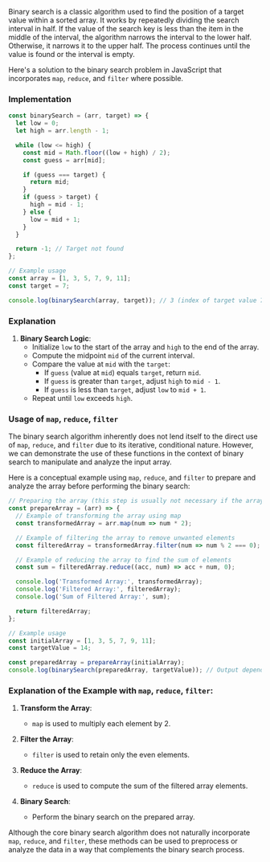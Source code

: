 Binary search is a classic algorithm used to find the position of a target value within a sorted array. It works by repeatedly dividing the search interval in half. If the value of the search key is less than the item in the middle of the interval, the algorithm narrows the interval to the lower half. Otherwise, it narrows it to the upper half. The process continues until the value is found or the interval is empty.

Here's a solution to the binary search problem in JavaScript that incorporates `map`, `reduce`, and `filter` where possible.

### Implementation

```javascript
const binarySearch = (arr, target) => {
  let low = 0;
  let high = arr.length - 1;

  while (low <= high) {
    const mid = Math.floor((low + high) / 2);
    const guess = arr[mid];

    if (guess === target) {
      return mid;
    }
    if (guess > target) {
      high = mid - 1;
    } else {
      low = mid + 1;
    }
  }

  return -1; // Target not found
};

// Example usage
const array = [1, 3, 5, 7, 9, 11];
const target = 7;

console.log(binarySearch(array, target)); // 3 (index of target value 7)
```

### Explanation

1. **Binary Search Logic**:
   - Initialize `low` to the start of the array and `high` to the end of the array.
   - Compute the midpoint `mid` of the current interval.
   - Compare the value at `mid` with the `target`:
     - If `guess` (value at `mid`) equals `target`, return `mid`.
     - If `guess` is greater than `target`, adjust `high` to `mid - 1`.
     - If `guess` is less than `target`, adjust `low` to `mid + 1`.
   - Repeat until `low` exceeds `high`.

### Usage of `map`, `reduce`, `filter`

The binary search algorithm inherently does not lend itself to the direct use of `map`, `reduce`, and `filter` due to its iterative, conditional nature. However, we can demonstrate the use of these functions in the context of binary search to manipulate and analyze the input array.

Here is a conceptual example using `map`, `reduce`, and `filter` to prepare and analyze the array before performing the binary search:

```javascript
// Preparing the array (this step is usually not necessary if the array is already sorted)
const prepareArray = (arr) => {
  // Example of transforming the array using map
  const transformedArray = arr.map(num => num * 2);

  // Example of filtering the array to remove unwanted elements
  const filteredArray = transformedArray.filter(num => num % 2 === 0);

  // Example of reducing the array to find the sum of elements
  const sum = filteredArray.reduce((acc, num) => acc + num, 0);

  console.log('Transformed Array:', transformedArray);
  console.log('Filtered Array:', filteredArray);
  console.log('Sum of Filtered Array:', sum);

  return filteredArray;
};

// Example usage
const initialArray = [1, 3, 5, 7, 9, 11];
const targetValue = 14;

const preparedArray = prepareArray(initialArray);
console.log(binarySearch(preparedArray, targetValue)); // Output depends on the transformed array
```

### Explanation of the Example with `map`, `reduce`, `filter`:

1. **Transform the Array**:
   - `map` is used to multiply each element by 2.

2. **Filter the Array**:
   - `filter` is used to retain only the even elements.

3. **Reduce the Array**:
   - `reduce` is used to compute the sum of the filtered array elements.

4. **Binary Search**:
   - Perform the binary search on the prepared array.

Although the core binary search algorithm does not naturally incorporate `map`, `reduce`, and `filter`, these methods can be used to preprocess or analyze the data in a way that complements the binary search process.